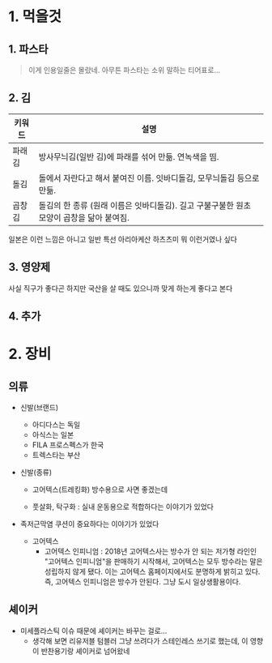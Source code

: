 # 1. 먹을것
## 1. 파스타
>이게 인용일줄은 몰랐네. 아무튼 파스타는 소위 말하는 티어표로...

## 2. 김

| 키워드 | 설명       |
|--------|------------|
| 파래김    | 방사무늬김(일반 김)에 파래를 섞어 만듦. 연녹색을 띰.   |
| 돌김    | 돌에서 자란다고 해서 붙여진 이름. 잇바디돌김, 모무늬돌김 등으로 만듦.  |
| 곱창김 | 돌김의 한 종류 (원래 이름은 잇바디돌김). 길고 구불구불한 원초 모양이 곱창을 닮아 붙여짐. |

일본은 이런 느낌은 아니고 일반 특선 아리아케산 하츠츠미 뭐 이런거였나 싶다


## 3. 영양제
사실 직구가 좋다곤 하지만 국산을 살 때도 있으니까 맞게 하는게 좋다고 본다

## 4. 추가


# 2. 장비

## 의류

- 신발(브랜드)
  - 아디다스는 독일
  - 아식스는 일본
  - FILA 프로스펙스가 한국
  - 트렉스타는 부산
  
- 신발(종류)
  - 고어텍스(트레킹화)
    방수용으로 사면 좋겠는데
    
  - 풋살화, 탁구화 : 
    실내 운동용으로 적합하다는 이야기가 있었다

- 족저근막염
  쿠션이 중요하다는 이야기가 있었다


  - 고어텍스
    - 고어텍스 인피니엄 : 2018년 고어텍스사는 방수가 안 되는 저가형 라인인 "고어텍스 인피니엄"을 판매하기 시작해서, 고어텍스는 모두 방수라는 말은 성립하지 않게 됐다. 이는 고어텍스 홈페이지에서도 분명하게 밝히고 있다. 즉, 고어텍스 인피니엄은 방수가 안된다. 그냥 도시 일상생활용이다.

## 셰이커

- 미세플라스틱 이슈 때문에 셰이커는 바꾸는 걸로...
  - 생각해 보면 리유저블 텀블러 그냥 쓰려다가 스테인레스 쓰기로 했는데, 이 영향이 반찬용기랑 셰이커로 넘어왔네
